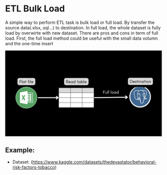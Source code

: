 # ETL Bulk Load

A simple way to perform ETL task is bulk load or full load. By transfer the source data(.xlsx,.sql...) to destination. 
In full load, the whole dataset is fully load by overwirte with new dataset. There are pros and cons in term of full load.
First, the full load method could be useful with the small data volumn and the one-time insert

![full load flow](https://github.com/lhhorng/etl_bulk_load/blob/f48d0ad9e08755b24e1e9e061c8c85c187298f23/full_load_flow_png.PNG)


## Example:
- Dataset: (https://www.kaggle.com/datasets/thedevastator/behavioral-risk-factors-tobacco)

